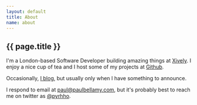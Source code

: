 ```yaml
---
layout: default
title: About
name: about
---
```


{{ page.title }}
----------------

I'm a London-based Software Developer building amazing things at <a href="https://xively.com/">Xively</a>. I enjoy a nice cup of tea and I host some of my projects at <a href="http://www.github.com/paulbellamy">Github</a>.

Occasionally, [I blog](/), but usually only when I have something to announce.

I respond to email at [paul@paulbellamy.com](mailto:paul@paulbellamy.com), but it's probably best to reach me on twitter as [@pyrhho](http://www.twitter.com/pyrhho).
